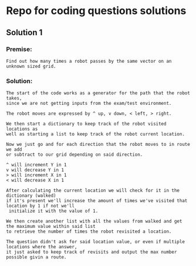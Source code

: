 # Repo for coding questions solutions
## Solution 1
### Premise:
    Find out how many times a robot passes by the same vector on an unknown sized grid.

### Solution:
    The start of the code works as a generator for the path that the robot takes,
    since we are not getting inputs from the exam/test environment.
    
    The robot moves are expressed by ^ up, v down, < left, > right.

    We then start a dictionary to keep track of the robot visited locations as
    well as starting a list to keep track of the robot current location.

    Now we just go and for each direction that the robot moves to in route we add
    or subtract to our grid depending on said direction.

    ^ will increment Y in 1
    v will decrease Y in 1
    > will increment X in 1
    < will decrease X in 1

    After calculating the current location we will check for it in the dictionary (walked) 
    if it's present we'll increase the amount of times we've visited that location by 1 if not we'll
     initialize it with the value of 1.

    We then create another list with all the values from walked and get the maximum value within said list
    to retrieve the number of times the robot revisited a location.

    The question didn't ask for said location value, or even if multiple locations where the answer, 
    it just asked to keep track of revisits and output the max number possible givin a route.

    